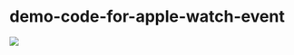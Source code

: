 # demo-code-for-apple-watch-event

![](https://raw.githubusercontent.com/liu044100/demo-code-for-apple-watch-event/master/demo.gif)
